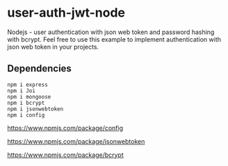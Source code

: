 # user-auth-jwt-node
Nodejs - user authentication with json web token and password hashing with bcrypt.
Feel free to use this example to implement authentication with json web token in your projects.


## Dependencies
```
npm i express
npm i Joi
npm i mongoose
npm i bcrypt 
npm i jsonwebtoken
npm i config

```

https://www.npmjs.com/package/config

https://www.npmjs.com/package/jsonwebtoken

https://www.npmjs.com/package/bcrypt
